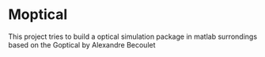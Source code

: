 Moptical
========

This project tries to build a optical simulation package in matlab surrondings based on the Goptical by Alexandre Becoulet
